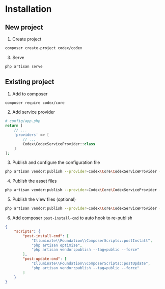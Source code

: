 <!---
title: Installation
subtitle: Getting started
-->


# Installation

## New project

1. Create project
```bash
composer create-project codex/codex
```

3. Serve
```bash
php artisan serve
```


## Existing project

1. Add to composer
```bash
composer require codex/core
```

2. Add service provider
```php
# config/app.php
return [
    // ...
    'providers' => [
        // ...
        Codex\CodexServiceProvider::class
    ]
];
```

3. Publish and configure the configuration file
```bash
php artisan vendor:publish --provider=Codex\Core\CodexServiceProvider --tag=config
```

4. Publish the asset files
```bash
php artisan vendor:publish --provider=Codex\Core\CodexServiceProvider --tag=public
```
        
5. Publish the view files (optional)        
```bash
php artisan vendor:publish --provider=Codex\Core\CodexServiceProvider --tag=views
```

6. Add composer `post-install-cmd` to auto hook to re-publish 
```json
{ 
    "scripts": {
        "post-install-cmd": [
            "Illuminate\\Foundation\\ComposerScripts::postInstall",
            "php artisan optimize",
            "php artisan vendor:publish --tag=public --force"
        ],
        "post-update-cmd": [
            "Illuminate\\Foundation\\ComposerScripts::postUpdate",
            "php artisan vendor:publish --tag=public --force"
        ]
    }
}
```


